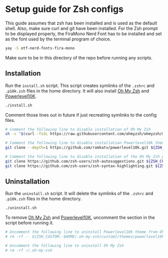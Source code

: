 # Setup guide for Zsh configs

This guide assumes that zsh has been installed and is used as the default shell. Also, make sure curl and git have been installed.
For the Zsh prompt to be displayed properly, the FiraMono Nerd Font has to be installed and set as the font used by the terminal program of choice.

```sh
yay -S otf-nerd-fonts-fira-mono
```

Make sure to be in this directory of the repo before running any scripts.

## Installation
Run the `install.sh` script. This script creates symlinks of the `.zshrc` and `.p10k.zsh` files in the home directory. It will also install [Oh My Zsh](https://github.com/ohmyzsh/ohmyzsh) and [Powerlevel10K](https://github.com/romkatv/powerlevel10k).

```sh
./install.sh
```
Comment those lines out in future if just recreating symlinks to the config files.

```sh
# Comment the following line to disable installation of Oh My Zsh
sh -c "$(curl -fsSL https://raw.githubusercontent.com/ohmyzsh/ohmyzsh/master/tools/install.sh)"

# Comment the following line to disable installation Powerlevel10k theme from Oh My Zsh
git clone --depth=1 https://github.com/romkatv/powerlevel10k.git ${ZSH_CUSTOM:-$HOME/.oh-my-zsh/custom}/themes/powerlevel10k

# Comment the following line to disable installation of the Oh My Zsh plugins
git clone https://github.com/zsh-users/zsh-autosuggestions.git ${ZSH_CUSTOM:-$HOME/.oh-my-zsh/custom}/plugins/zsh-autosuggestions
git clone https://github.com/zsh-users/zsh-syntax-highlighting.git ${ZSH_CUSTOM:-$HOME/.oh-my-zsh/custom}/plugins/zsh-syntax-highlighting
```

## Uninstallation
Run the `uninstall.sh` script. It will delete the symlinks of the `.zshrc` and `.p10k.zsh` files in the home directory. 

```sh
./uninstall.sh
```

To remove [Oh My Zsh](https://github.com/ohmyzsh/ohmyzsh) and [Powerlevel10K](https://github.com/romkatv/powerlevel10k), uncomment the section in the script before running it.

```sh
# Uncomment the following line to uninstall Powerlevel10k theme from Oh My Zsh
# rm -rf -- ${ZSH_CUSTOM:-$HOME/.oh-my-zsh/custom}/themes/powerlevel10k

# Uncomment the following line to uninstall Oh My Zsh
# rm -rf ~/.oh-my-zsh
```
